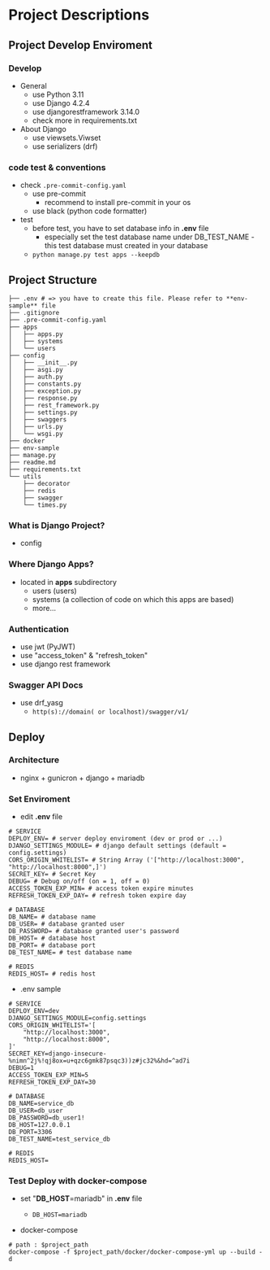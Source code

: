 # Project Descriptions
## Project Develop Enviroment
### Develop
- General 
  - use Python 3.11
  - use Django 4.2.4
  - use djangorestframework 3.14.0
  - check more in requirements.txt
- About Django
  - use viewsets.Viwset
  - use serializers (drf)
### code test & conventions
  - check ```.pre-commit-config.yaml```
    - use pre-commit
      - recommend to install pre-commit in your os
    - use black (python code formatter)
  - test
    - before test, you have to set database info in **.env** file
      - especially set the test database name under DB_TEST_NAME - this test database must created in your database
    - ```python manage.py test apps --keepdb```
## Project Structure
```
├── .env # => you have to create this file. Please refer to **env-sample** file
├── .gitignore
├── .pre-commit-config.yaml
├── apps
│   ├── apps.py
│   ├── systems
│   └── users
├── config
│   ├── __init__.py
│   ├── asgi.py
│   ├── auth.py
│   ├── constants.py
│   ├── exception.py
│   ├── response.py
│   ├── rest_framework.py
│   ├── settings.py
│   ├── swaggers
│   ├── urls.py
│   └── wsgi.py
├── docker
├── env-sample
├── manage.py
├── readme.md
├── requirements.txt
└── utils
    ├── decorator
    ├── redis
    ├── swagger
    └── times.py

```
### What is Django Project?
- config
### Where Django Apps?
- located in **apps** subdirectory
  - users (users)
  - systems (a collection of code on which this apps are based)
  - more...
### Authentication
- use jwt (PyJWT)
- use "access_token" & "refresh_token"
- use django rest framework
### Swagger API Docs
- use drf_yasg
  - ```http(s)://domain( or localhost)/swagger/v1/```

## Deploy
### Architecture
- nginx + gunicron + django + mariadb
### Set Enviroment
- edit **.env** file
```
# SERVICE
DEPLOY_ENV= # server deploy enviroment (dev or prod or ...)
DJANGO_SETTINGS_MODULE= # django default settings (default = config.settings)
CORS_ORIGIN_WHITELIST= # String Array ('["http://localhost:3000", "http://localhost:8000",]')
SECRET_KEY= # Secret Key
DEBUG= # Debug on/off (on = 1, off = 0)
ACCESS_TOKEN_EXP_MIN= # access token expire minutes
REFRESH_TOKEN_EXP_DAY= # refresh token expire day

# DATABASE
DB_NAME= # database name
DB_USER= # database granted user
DB_PASSWORD= # database granted user's password
DB_HOST= # database host
DB_PORT= # database port
DB_TEST_NAME= # test database name

# REDIS
REDIS_HOST= # redis host
```

- .env sample
```
# SERVICE
DEPLOY_ENV=dev
DJANGO_SETTINGS_MODULE=config.settings
CORS_ORIGIN_WHITELIST='[
    "http://localhost:3000",
    "http://localhost:8000",
]'
SECRET_KEY=django-insecure-%nimn^2j%!qj8ox=u+qzc6gmk87psqc3))z#jc32%&hd=^ad7i
DEBUG=1
ACCESS_TOKEN_EXP_MIN=5
REFRESH_TOKEN_EXP_DAY=30

# DATABASE
DB_NAME=service_db
DB_USER=db_user
DB_PASSWORD=db_user1!
DB_HOST=127.0.0.1
DB_PORT=3306
DB_TEST_NAME=test_service_db

# REDIS
REDIS_HOST=
```


### Test Deploy with docker-compose

- set "**DB_HOST**=mariadb" in **.env** file
  - ```DB_HOST=mariadb```


- docker-compose
```
# path : $project_path
docker-compose -f $project_path/docker/docker-compose-yml up --build -d
```

